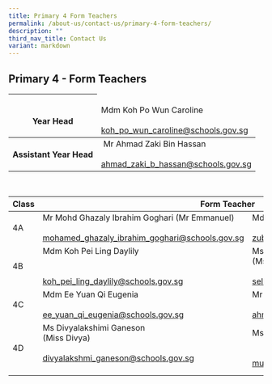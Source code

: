 ```yaml
---
title: Primary 4 Form Teachers
permalink: /about-us/contact-us/primary-4-form-teachers/
description: ""
third_nav_title: Contact Us
variant: markdown
---
```

## **Primary 4 - Form Teachers**

<table>
<thead>
  <tr>
    <th><br>Year Head</th>
    <td><br>Mdm Koh Po Wun Caroline<br><br><a href="mailto:koh_po_wun_caroline@schools.gov.sg">koh_po_wun_caroline@schools.gov.sg</a></td>
  </tr>
</thead>
	<tbody>
  <tr>
    <th>  Assistant Year Head</th>
    <td> &nbsp;Mr Ahmad Zaki Bin Hassan<br><br><a href="mailto:ahmad_zaki_b_hassan@schools.gov.sg">ahmad_zaki_b_hassan@schools.gov.sg</a> </td>
  </tr>
</tbody>
</table>
<br>

<table>
<thead>
  <tr>
    <th>Class</th>
    <th colspan="2">Form Teacher</th>
  </tr>
</thead>
<tbody>
  <tr>
    <td>4A</td>
    <td>Mr&nbsp;Mohd Ghazaly Ibrahim Goghari (Mr Emmanuel)<br><br><a href="mailto:mohamed_ghazaly_ibrahim_goghari@schools.gov.sg" target="_blank" rel="noopener noreferrer">mohamed_ghazaly_ibrahim_goghari@schools.gov.sg</a></td>
    <td>Mdm Zubaidah Binte Amid<br><br><a href="mailto:zubaidah_amid@schools.gov.sg">zubaidah_amid@schools.gov.sg</a><br></td>
  </tr>
  <tr>
    <td>4B</td>
    <td>Mdm Koh Pei Ling Daylily<br><br><br><a href="mailto:koh_pei_ling_daylily@schools.gov.sg" target="_blank" rel="noopener noreferrer">koh_pei_ling_daylily@schools.gov.sg</a><br></td>
    <td>Ms Selvakkumari d/o Veerasamy <br>(Ms Kumari)<br><br><a href="mailto:selvakkumari_veerasamy@schools.gov.sg" target="_blank" rel="noopener noreferrer">selvakkumari_veerasamy@schools.gov.sg</a><br></td>
  </tr>
  <tr>
    <td>4C</td>
    <td>Mdm Ee Yuan Qi Eugenia<br><br><a href="mailto:ee_yuan_qi_eugenia@schools.gov.sg" target="_blank" rel="noopener noreferrer">ee_yuan_qi_eugenia@schools.gov.sg</a></td>
    <td>Mr Ahmad Zaki Bin Hassan<br><br><a href="mailto:ahmad_zaki_b_hassan@schools.gov.sg">ahmad_zaki_b_hassan@schools.gov.sg</a><br></td>
  </tr>
  <tr>
    <td>4D</td>
    <td>Ms Divyalakshimi Ganeson <br>(Miss Divya)<br><br><a href="mailto:divyalakshmi_ganeson@schools.gov.sg" target="_blank" rel="noopener noreferrer">divyalakshmi_ganeson@schools.gov.sg</a><br><br></td>
    <td>Ms Musfirah Binte Mohamed<br><br><br><a href="mailto:musfirah_mohamed@schools.gov.sg" target="_blank" rel="noopener noreferrer">musfirah_mohamed@schools.gov.sg</a><br></td>
  </tr>
  <tr>
    
</tr></tbody>
</table>